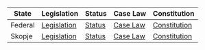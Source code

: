 | State | Legislation | Status | Case Law | Constitution |
|-------|-------------|--------|----------|-------------|
| Federal | [Legislation](https://www.advokatura.mk/Legal-legislation.aspx) | [Status](https://www.ilo.org/dyn/natlex/natlex4.countrySubjects?p_lang=en&p_country=MKD) | [Case Law](http://www.sud.mk/cmm/default.aspx) | [Constitution](http://www.sobranie.mk/en/?ItemID=9F74561DF37D51469595E59C72F542C9) |
| Skopje | [Legislation](https://www.advokatura.mk/Legal-legislation.aspx) | [Status](https://www.ilo.org/dyn/natlex/natlex4.countrySubjects?p_lang=en&p_country=MKD) | [Case Law](http://www.sud.mk/cmm/default.aspx) | [Constitution](http://www.sobranie.mk/en/?ItemID=9F74561DF37D51469595E59C72F542C9) |